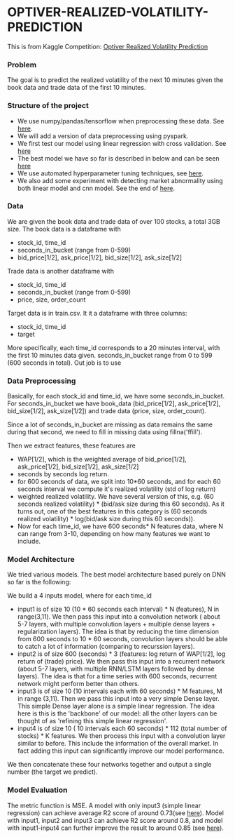 # OPTIVER-REALIZED-VOLATILITY-PREDICTION

This is from Kaggle Competition:  [Optiver Realized Volatility Prediction](https://www.kaggle.com/c/optiver-realized-volatility-prediction)

### Problem 
The goal is to predict the realized volatility of the next 10 minutes given the book data and trade data of the first 10 minutes.

### Structure of the project
- We use numpy/pandas/tensorflow when preprocessing these data. See [here](https://github.com/taosongst/OPTIVER-REALIZED-VOLATILITY-PREDICTION/blob/main/DataProcessing.py). 
- We will add a version of data preprocessing using pyspark.  
- We first test our model using linear regression with cross validation. See [here](https://github.com/taosongst/OPTIVER-REALIZED-VOLATILITY-PREDICTION/blob/main/BestLinearRegression.py)
- The best model we have so far is described in below and can be seen [here](https://github.com/taosongst/OPTIVER-REALIZED-VOLATILITY-PREDICTION/blob/main/TestGlobalAndLinear.py)
- We use automated hyperparameter tuning techniques, see [here](https://github.com/taosongst/OPTIVER-REALIZED-VOLATILITY-PREDICTION/blob/main/hyperparametersTuning.py).
- We also add some experiment with detecting market abnormality using both linear model and cnn model. See the end of [here](https://github.com/taosongst/OPTIVER-REALIZED-VOLATILITY-PREDICTION/blob/main/TestGlobalAndLinear.py).

### Data
We are given the book data and trade data of over 100 stocks, a total 3GB size. 
The book data is a dataframe with
- stock_id, time_id
- seconds_in_bucket (range from 0-599)
- bid_price[1/2], ask_price[1/2], bid_size[1/2], ask_size[1/2]

Trade data is another dataframe with 
- stock_id, time_id
- seconds_in_bucket (range from 0-599)
- price, size, order_count 

Target data is in train.csv. It it a dataframe with three columns: 
- stock_id, time_id 
- target

More specifically, each time_id corresponds to a 20 minutes interval, with the first 10 minutes data given. seconds_in_bucket range from 0 to 599 (600 seconds in total). Out job is to use 

### Data Preprocessing
Basically, for each stock_id and time_id, we have some seconds_in_bucket. For seconds_in_bucket we have book_data (bid_price[1/2], ask_price[1/2], bid_size[1/2], ask_size[1/2]) and trade data (price, size, order_count). 

Since a lot of seconds_in_bucket are missing as data remains the same during that second, we need to fill in missing data using fillna('ffill'). 

Then we extract features, these features are
- WAP[1/2], which is the weighted average of bid_price[1/2], ask_price[1/2], bid_size[1/2], ask_size[1/2]
- seconds by seconds log return. 
- for 600 seconds of data, we split into 10*60 seconds, and for each 60 seconds interval we compute it's realized volatility (std of log return)
- weighted realized volatility. We have several version of this, e.g. (60 seconds realized volatility) * (bid/ask size during this 60 seconds). As it turns out, one of the best features in this category is (60 seconds realized volatility) * log(bid/ask size during this 60 seconds)). 
- Now for each time_id, we have 600 seconds* N features data, where N can range from 3-10, depending on how many features we want to include. 

### Model Architecture
We tried various models. The best model architecture based purely on DNN so far is the following:

We build a 4 inputs model, where for each time_id 
- input1 is of size 10 (10 * 60 seconds each interval) * N (features), N in range(3,11). We then pass this input into a convolution network ( about 5-7 layers, with multiple convolution layers + multiple dense layers + regularization layers). The idea is that by reducing the time dimension from 600 seconds to 10 * 60 seconds, convolution layers should be able to catch a lot of information (comparing to recurssion layers). 
- input2 is of size 600 (seconds) * 3 (features: log return of WAP[1/2], log return of (trade) price). We then pass this input into a recurrent network (about 5-7 layers, with multiple RNN/LSTM layers followed by dense layers). The idea is that for a time series with 600 seconds, recurrent network might perform better than others.
- input3 is of size 10 (10 intervals each with 60 seconds) * M features, M in range (3,11). Then we pass this input into a very simple Dense layer. This simple Dense layer alone is a simple linear regression. The idea here is this is the 'backbone' of our model: all the other layers can be thought of as 'refining this simple linear regression'.
- input4 is of size 10 ( 10 intervals each 60 seconds) * 112 (total number of stocks) * K features. We then process this input with a convolution layer similar to before. This include the information of the overall market. In fact adding this input can significantly improve our model performance. 

We then concatenate these four networks together and output a single number (the target we predict). 

### Model Evaluation
The metric function is MSE. A model with only input3 (simple linear regression) can achieve average R2 score of around 0.73(see [here](https://github.com/taosongst/OPTIVER-REALIZED-VOLATILITY-PREDICTION/blob/main/LinearRegressionResults.csv)). Model with input1, input2 and input3 can achieve R2 score around 0.8, and model with input1-input4 can further improve the result to around 0.85 (see [here](https://github.com/taosongst/OPTIVER-REALIZED-VOLATILITY-PREDICTION/blob/main/4_inputs_results.csv)).

